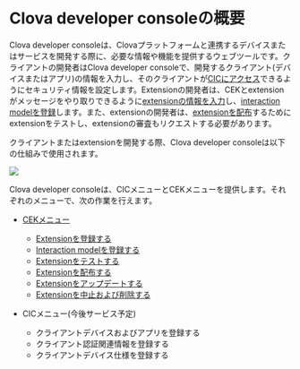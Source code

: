 # Clova developer consoleの概要

Clova developer consoleは、Clovaプラットフォームと連携するデバイスまたはサービスを開発する際に、必要な情報や機能を提供するウェブツールです。クライアントの開発者はClova developer consoleで、開発するクライアント(デバイスまたはアプリ)の情報を入力し、そのクライアントが[CICにアクセス](/CIC/CIC_Overview.md)できるようにセキュリティ情報を設定します。Extensionの開発者は、CEKとextensionがメッセージをやり取りできるように[extensionの情報を入力](/DevConsole/Guides/CEK/Register_Extension.md)し、[interaction modelを登録](/DevConsole/Guides/CEK/Register_Interaction_Model.md)します。また、extensionの開発者は、[extensionを配布](/DevConsole/Guides/CEK/Deploy_Extension.md)するためにextensionをテストし、extensionの審査もリクエストする必要があります。

クライアントまたはextensionを開発する際、Clova developer consoleは以下の仕組みで使用されます。

![](/DevConsole/Resources/Images/DevConsole-Concept_Diagram.png)

Clova developer consoleは、CICメニューとCEKメニューを提供します。それぞれのメニューで、次の作業を行えます。

* [CEKメニュー](/DevConsole/Guides/CEK/Using_CEK_Menu.md)
  * [Extensionを登録する](/DevConsole/Guides/CEK/Register_Extension.md)
  * [Interaction modelを登録する](/DevConsole/Guides/CEK/Register_Interaction_Model.md)
  * [Extensionをテストする](/DevConsole/Guides/CEK/Test_Extension.md)
  * [Extensionを配布する](/DevConsole/Guides/CEK/Deploy_Extension.md)
  * [Extensionをアップデートする](/DevConsole/Guides/CEK/Update_Extension.md)
  * [Extensionを中止および削除する](/DevConsole/Guides/CEK/Remove_Extension.md)

* CICメニュー(今後サービス予定)
  * クライアントデバイスおよびアプリを登録する
  * クライアント認証関連情報を登録する
  * クライアントデバイス仕様を登録する
